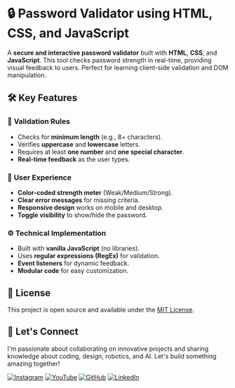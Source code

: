 # 🔒 Password Validator using HTML, CSS, and JavaScript

A **secure and interactive password validator** built with **HTML**, **CSS**, and **JavaScript**. This tool checks password strength in real-time, providing visual feedback to users. Perfect for learning client-side validation and DOM manipulation.

## 🛠️ Key Features

### 🔐 **Validation Rules**
- Checks for **minimum length** (e.g., 8+ characters).
- Verifies **uppercase** and **lowercase** letters.
- Requires at least **one number** and **one special character**.
- **Real-time feedback** as the user types.

### 🎨 **User Experience**
- **Color-coded strength meter** (Weak/Medium/Strong).
- **Clear error messages** for missing criteria.
- **Responsive design** works on mobile and desktop.
- **Toggle visibility** to show/hide the password.

### ⚙️ **Technical Implementation**
- Built with **vanilla JavaScript** (no libraries).
- Uses **regular expressions (RegEx)** for validation.
- **Event listeners** for dynamic feedback.
- **Modular code** for easy customization.


## 📜 License

This project is open source and available under the [MIT License](LICENSE).
## 🌟 Let's Connect

I'm passionate about collaborating on innovative projects and sharing knowledge about coding, design, robotics, and AI. Let's build something amazing together!  

 [![Instagram](https://img.icons8.com/fluency/48/instagram-new.png)](https://www.instagram.com/sumittech_360)  [![YouTube](https://img.icons8.com/fluency/48/youtube-play.png)](https://youtube.com/channel/UCiPxbNaC7dloVut6Jc5xHIQ)  [![GitHub](https://img.icons8.com/fluency/48/github.png)](https://github.com/InnovativeSumit)  [![LinkedIn](https://img.icons8.com/fluency/48/linkedin.png)](https://www.linkedin.com/in/sumit-pal-40511a339)



